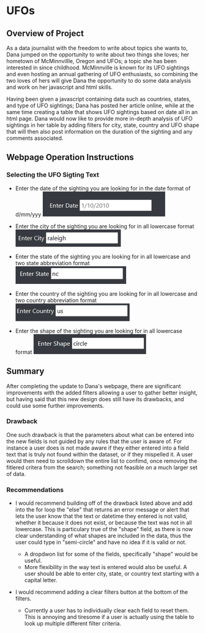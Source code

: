 # UFOs
## Overview of Project
As a data journalist with the freedom to write about topics she wants to, Dana jumped on the opportunity to write about two things she loves; her hometown of McMinnvillle, Oregon and UFOs; a topic she has been interested in since childhood. McMinnville is known for its UFO sightings and even hosting an annual gathering of UFO enthusiasts, so combining the two loves of hers will give Dana the opportunity to do some data analysis and work on her javascript and html skills.
 
Having been given a javascript containing data such as countries, states, and type of UFO sightings; Dana has posted her article online, while at the same time creating a table that shows UFO sightings based on date all in an html page. Dana would now like to provide more in-depth analysis of UFO sightings in her table by adding filters for city, state, country and UFO shape that will then also post information on the duration of the sighting and any comments associated.

## Webpage Operation Instructions
### Selecting the UFO Sigting Text
- Enter the date of the sighting you are looking for in the date format of d/mm/yyy
![Enter Text in Date Filter](https://github.com/Caracalla1081/UFOs/blob/313f4a51cba12c4556a66f4623feae2854f46afa/Images/Enter%20Date%20Filter.png)

- Enter the city of the sighting you are looking for in all lowercase format
![Enter Text in City Filter](https://github.com/Caracalla1081/UFOs/blob/9327f02d3c23bd54faa571c8814fb300daaaa5c3/Images/Enter%20City%20Filter.png)

- Enter the state of the sighting you are looking for in all lowercase and two state abbreviation format
![Enter Text in State Filter](https://github.com/Caracalla1081/UFOs/blob/9327f02d3c23bd54faa571c8814fb300daaaa5c3/Images/Enter%20State%20Filter.png)

- Enter the country of the sighting you are looking for in all lowercase and two country abbreviation format
![Enter the Text in Country Filter](https://github.com/Caracalla1081/UFOs/blob/9327f02d3c23bd54faa571c8814fb300daaaa5c3/Images/Enter%20Country%20Filter.png)

- Enter the shape of the sighting you are looking for in all lowercase format
![Enter the Text in Shape Filter](https://github.com/Caracalla1081/UFOs/blob/9327f02d3c23bd54faa571c8814fb300daaaa5c3/Images/Enter%20Shape%20Filter.png)

## Summary
After completing the update to Dana's webpage, there are significant improvements with the added filters allowing a user to gather better insight, but having said that this new design does still have its drawbacks, and could use some further improvements.
### Drawback
One such drawback is that the parameters about what can be entered into the new fields is not guided by any rules that the user is aware of. For instance a user does is not made aware if they either entered into a field text that is truly not found within the dataset, or if they mispelled it. A user would then need to scrolldown the entire list to confimd, once removing the fitlered critera from the search; something not feasible on a much larger set of data.

### Recommendations
- I would recommend building off of the drawback listed above and add into the for loop the "else" that returns an error message or alert that lets the user know that the text or datetime they entered is not valid, whether it because it does not exist, or because the text was not in all lowercase. This is particulary true of the "shape" field, as there is now clear understanding of what shapes are included in the data, thus the user could type in "semi-circle" and have no idea if it is valid or not.
  - A dropdwon list for some of the fields, specifically "shape" would be useful.
  - More flexibility in the way text is entered would also be useful. A user should be able to enter city, state, or country text starting with a capital letter.

- I would recommend adding a clear filters button at the bottom of the filters.
  - Currently a user has to individually clear each field to reset them. This is annoying and tiresome if a user is actually using the table to look up multiple different filter criteria.

